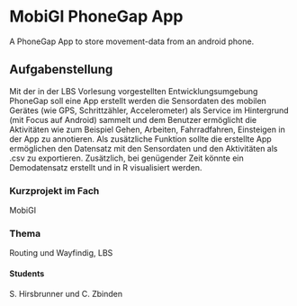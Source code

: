 # MobiGI PhoneGap App

A PhoneGap App to store movement-data from an android phone.

## Aufgabenstellung

Mit der in der LBS Vorlesung vorgestellten Entwicklungsumgebung PhoneGap soll eine App erstellt werden die Sensordaten des mobilen Gerätes (wie GPS, Schrittzähler, Accelerometer) als Service im Hintergrund (mit Focus auf Android) sammelt und dem Benutzer ermöglicht die Aktivitäten wie zum Beispiel Gehen, Arbeiten, Fahrradfahren, Einsteigen in der App zu annotieren. Als zusätzliche Funktion sollte die erstellte App ermöglichen den Datensatz mit den Sensordaten und den Aktivitäten als .csv zu exportieren. Zusätzlich, bei genügender Zeit könnte ein Demodatensatz erstellt und in R visualisiert werden.

### Kurzprojekt im Fach
MobiGI

### Thema
Routing und Wayfindig, LBS

#### Students
S. Hirsbrunner und C. Zbinden